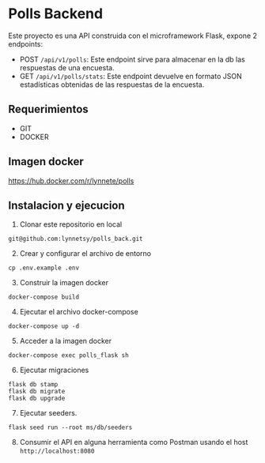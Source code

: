 # Polls Backend

Este proyecto es una API construida con el microframework Flask,
expone 2 endpoints:

* POST `/api/v1/polls`: Este endpoint sirve para almacenar en la db las respuestas de una encuesta.
* GET `/api/v1/polls/stats`: Este endpoint devuelve en formato JSON estadísticas obtenidas de las respuestas de la encuesta.

## Requerimientos

* GIT
* DOCKER

## Imagen docker
https://hub.docker.com/r/lynnete/polls

## Instalacion y ejecucion

1. Clonar este repositorio en local
```
git@github.com:lynnetsy/polls_back.git
```
2. Crear y configurar el archivo de entorno
```
cp .env.example .env
```
3. Construir la imagen docker
```
docker-compose build
```
4. Ejecutar el archivo docker-compose
```
docker-compose up -d
```
5. Acceder a la imagen docker
```
docker-compose exec polls_flask sh
```
6. Ejecutar migraciones
```
flask db stamp
flask db migrate
flask db upgrade
```
7. Ejecutar seeders.
```
flask seed run --root ms/db/seeders
```
8. Consumir el API en alguna herramienta como Postman usando el host `http://localhost:8080`


